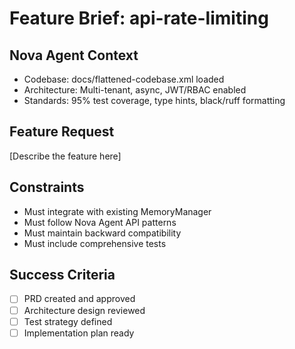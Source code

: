# Feature Brief: api-rate-limiting

## Nova Agent Context
- Codebase: docs/flattened-codebase.xml loaded
- Architecture: Multi-tenant, async, JWT/RBAC enabled
- Standards: 95% test coverage, type hints, black/ruff formatting

## Feature Request
[Describe the feature here]

## Constraints
- Must integrate with existing MemoryManager
- Must follow Nova Agent API patterns
- Must maintain backward compatibility
- Must include comprehensive tests

## Success Criteria
- [ ] PRD created and approved
- [ ] Architecture design reviewed
- [ ] Test strategy defined
- [ ] Implementation plan ready
